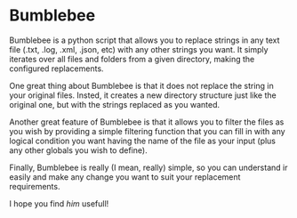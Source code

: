 Bumblebee
=========

Bumblebee is a python script that allows you to replace strings in any text file (.txt, .log, .xml, .json, etc) with any other strings you want.
It simply iterates over all files and folders from a given directory, making the configured replacements.

One great thing about Bumblebee is that it does not replace the string in your original files. Insted, it creates a new directory structure just like the original one, but with the strings replaced as you wanted.

Another great feature of Bumblebee is that it allows you to filter the files as you wish by providing a simple filtering function that you can fill in with any logical condition you want having the name of the file as your input (plus any other globals you wish to define).

Finally, Bumblebee is really (I mean, really) simple, so you can understand ir easily and make any change you want to suit your replacement requirements.

I hope you find *him* usefull!
